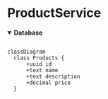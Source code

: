 # ProductService

<details open="">

 <summary><b>Database</b></summary>
  
  ```mermaid

classDiagram
    class Products {
        +uuid id
        +text name
        +text description
        +decimal price
    }
```
  
</details>
